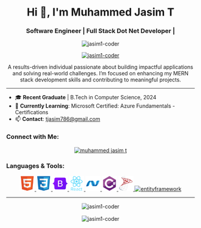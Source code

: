 <h1 align="center">Hi 👋, I'm Muhammed Jasim T</h1>
<h3 align="center"> Software Engineer | Full Stack Dot Net Developer |  </h3>

<p align="center">
  <img src="https://komarev.com/ghpvc/?username=jasim1-coder&label=Profile%20views&color=0e75b6&style=flat" alt="jasim1-coder" />
</p>

<p align="center">
  <a href="https://github.com/ryo-ma/github-profile-trophy">
    <img src="https://github-profile-trophy.vercel.app/?username=jasim1-coder&theme=onedark&margin-w=15&margin-h=15" alt="jasim1-coder" />
  </a>
</p>

<p align="center">
  A results-driven individual passionate about building impactful applications and solving real-world challenges. I’m focused on enhancing my MERN stack development skills and contributing to meaningful projects.
</p>

---

- 🎓 **Recent Graduate** | B.Tech in Computer Science, 2024
- 🌱 **Currently Learning**: Microsoft Certified: Azure Fundamentals - Certifications 
- 📫 **Contact**: [tjasim786@gmail.com](mailto:tjasim786@gmail.com)

### Connect with Me:
<p align="center">
  <a href="https://linkedin.com/in/muhammed-jasim-t" target="blank">
    <img align="center" src="https://raw.githubusercontent.com/rahuldkjain/github-profile-readme-generator/master/src/images/icons/Social/linked-in-alt.svg" alt="muhammed jasim t" height="30" width="40" />
  </a>
</p>

### Languages & Tools:
<p align="center">
  <a href="https://www.w3.org/html/" target="_blank" rel="noreferrer">
    <img src="https://raw.githubusercontent.com/devicons/devicon/master/icons/html5/html5-original.svg" alt="html5" width="40" height="40"/>
  </a>
  <a href="https://www.w3schools.com/css/" target="_blank" rel="noreferrer">
    <img src="https://raw.githubusercontent.com/devicons/devicon/master/icons/css3/css3-original.svg" alt="css3" width="40" height="40"/>
  </a>
  <a href="https://getbootstrap.com/" target="_blank" rel="noreferrer">
    <img src="https://raw.githubusercontent.com/devicons/devicon/master/icons/bootstrap/bootstrap-original.svg" alt="bootstrap" width="40" height="40"/>
  </a>
  <a href="https://reactjs.org/" target="_blank" rel="noreferrer">
    <img src="https://raw.githubusercontent.com/devicons/devicon/master/icons/react/react-original-wordmark.svg" alt="react" width="40" height="40"/>
  </a>
  <a href="https://dotnet.microsoft.com/" target="_blank" rel="noreferrer">
    <img src="https://raw.githubusercontent.com/devicons/devicon/master/icons/dot-net/dot-net-original.svg" alt=".net" width="40" height="40"/>
  </a>
  <a href="https://learn.microsoft.com/en-us/dotnet/csharp/" target="_blank" rel="noreferrer">
    <img src="https://raw.githubusercontent.com/devicons/devicon/master/icons/csharp/csharp-original.svg" alt="csharp" width="40" height="40"/>
  </a>
  <a href="https://www.microsoft.com/en-us/sql-server/" target="_blank" rel="noreferrer">
    <img src="https://raw.githubusercontent.com/devicons/devicon/master/icons/microsoftsqlserver/microsoftsqlserver-original.svg" alt="sqlserver" width="40" height="40"/>
  </a>
  <a href="https://www.entityframeworktutorial.net/" target="_blank" rel="noreferrer">
    <img src="https://upload.wikimedia.org/wikipedia/commons/0/00/Entity_Framework.png" alt="entityframework" width="40" height="40"/>
  </a>
</p>


---

<p align="center">
  <img align="center" src="https://github-readme-stats.vercel.app/api/top-langs?username=jasim1-coder&show_icons=true&locale=en&layout=compact" alt="jasim1-coder" />
</p>

<p align="center">
  <img align="center" src="https://github-readme-stats.vercel.app/api?username=jasim1-coder&show_icons=true&locale=en" alt="jasim1-coder" />
</p>

